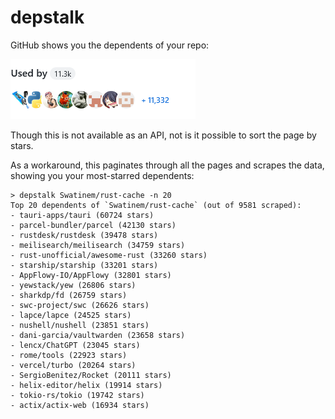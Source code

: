 # depstalk

GitHub shows you the dependents of your repo:

![](https://github.com/Swatinem/depstalk/blob/master/usey-by.png?raw=true)

Though this is not available as an API, not is it possible to sort the page by stars.

As a workaround, this paginates through all the pages and scrapes the data,
showing you your most-starred dependents:

```
> depstalk Swatinem/rust-cache -n 20
Top 20 dependents of `Swatinem/rust-cache` (out of 9581 scraped):
- tauri-apps/tauri (60724 stars)
- parcel-bundler/parcel (42130 stars)
- rustdesk/rustdesk (39478 stars)
- meilisearch/meilisearch (34759 stars)
- rust-unofficial/awesome-rust (33260 stars)
- starship/starship (33201 stars)
- AppFlowy-IO/AppFlowy (32801 stars)
- yewstack/yew (26806 stars)
- sharkdp/fd (26759 stars)
- swc-project/swc (26626 stars)
- lapce/lapce (24525 stars)
- nushell/nushell (23851 stars)
- dani-garcia/vaultwarden (23658 stars)
- lencx/ChatGPT (23045 stars)
- rome/tools (22923 stars)
- vercel/turbo (20264 stars)
- SergioBenitez/Rocket (20111 stars)
- helix-editor/helix (19914 stars)
- tokio-rs/tokio (19742 stars)
- actix/actix-web (16934 stars)
```
